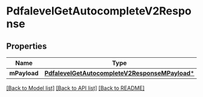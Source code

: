 # PdfalevelGetAutocompleteV2Response

## Properties
Name | Type | Description | Notes
------------ | ------------- | ------------- | -------------
**mPayload** | [**PdfalevelGetAutocompleteV2ResponseMPayload***](PdfalevelGetAutocompleteV2ResponseMPayload.md) |  | 

[[Back to Model list]](../README.md#documentation-for-models) [[Back to API list]](../README.md#documentation-for-api-endpoints) [[Back to README]](../README.md)


